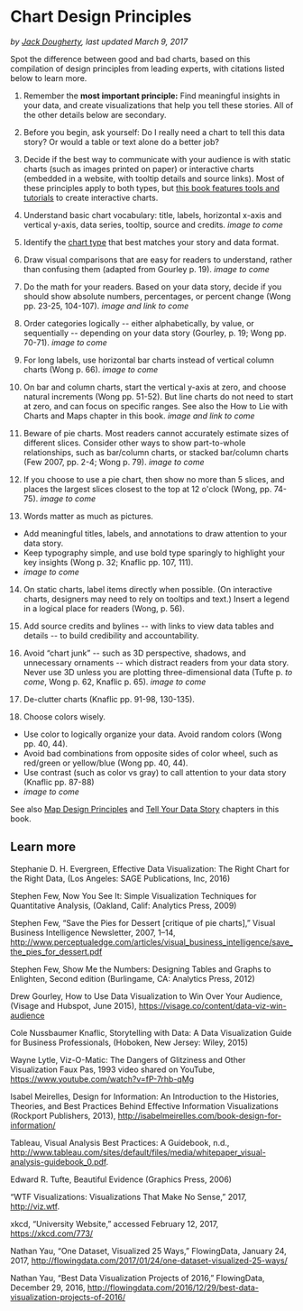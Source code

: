 # Chart Design Principles
*by [Jack Dougherty](../introduction/who.md), last updated March 9, 2017*

Spot the difference between good and bad charts, based on this compilation of design principles from leading experts, with citations listed below to learn more.

1) Remember the **most important principle:** Find meaningful insights in your data, and create visualizations that help you tell these stories. All of the other details below are secondary.

2) Before you begin, ask yourself: Do I really need a chart to tell this data story? Or would a table or text alone do a better job?

3) Decide if the best way to communicate with your audience is with static charts (such as images printed on paper) or interactive charts (embedded in a website, with tooltip details and source links). Most of these principles apply to both types, but [this book features tools and tutorials](../chart) to create interactive charts.

4) Understand basic chart vocabulary: title, labels, horizontal x-axis and vertical y-axis, data series, tooltip, source and credits. *image to come*

5) Identify the [chart type](chart) that best matches your story and data format.

6) Draw visual comparisons that are easy for readers to understand, rather than confusing them (adapted from Gourley p. 19). *image to come*

7) Do the math for your readers. Based on your data story, decide if you should show absolute numbers, percentages, or percent change (Wong pp. 23-25, 104-107). *image and link to come*

8) Order categories logically -- either alphabetically, by value, or sequentially -- depending on your data story (Gourley, p. 19; Wong pp. 70-71). *image to come*

9) For long labels, use horizontal bar charts instead of vertical column charts (Wong p. 66). *image to come*

10) On bar and column charts, start the vertical y-axis at zero, and choose natural increments (Wong pp. 51-52). But line charts do not need to start at zero, and can focus on specific ranges. See also the How to Lie with Charts and Maps chapter in this book. *image and link to come*

11) Beware of pie charts. Most readers cannot accurately estimate sizes of different slices. Consider other ways to show part-to-whole relationships, such as bar/column charts, or stacked bar/column charts (Few 2007, pp. 2-4; Wong p. 79).
*image to come*

12) If you choose to use a pie chart, then show no more than 5 slices, and places the largest slices closest to the top at 12 o'clock (Wong, pp. 74-75). *image to come*

13) Words matter as much as pictures.
- Add meaningful titles, labels, and annotations to draw attention to your data story.
- Keep typography simple, and use bold type sparingly to highlight your key insights (Wong p. 32; Knaflic pp. 107, 111).
- *image to come*

14) On static charts, label items directly when possible. (On interactive charts, designers may need to rely on tooltips and text.) Insert a legend in a logical place for readers (Wong, p. 56).

15) Add source credits and bylines -- with links to view data tables and details -- to build credibility and accountability.

16) Avoid “chart junk” -- such as 3D perspective, shadows, and unnecessary ornaments -- which distract readers from your data story. Never use 3D unless you are plotting three-dimensional data (Tufte p. *to come*, Wong p. 62, Knaflic p. 65). *image to come*

17) De-clutter charts (Knaflic pp. 91-98, 130-135).

18) Choose colors wisely.
- Use color to logically organize your data. Avoid random colors (Wong pp. 40, 44).
- Avoid bad combinations from opposite sides of color wheel, such as red/green or yellow/blue (Wong pp. 40, 44).
- Use contrast (such as color vs gray) to call attention to your data story (Knaflic pp. 87-88)
- *image to come*

See also [Map Design Principles](../map/design) and [Tell Your Data Story](../../story) chapters in this book.

## Learn more

Stephanie D. H. Evergreen, Effective Data Visualization: The Right Chart for the Right Data, (Los Angeles: SAGE Publications, Inc, 2016)

Stephen Few, Now You See It: Simple Visualization Techniques for Quantitative Analysis, (Oakland, Calif: Analytics Press, 2009)

Stephen Few, “Save the Pies for Dessert [critique of pie charts],” Visual Business Intelligence Newsletter, 2007, 1–14, http://www.perceptualedge.com/articles/visual_business_intelligence/save_the_pies_for_dessert.pdf

Stephen Few, Show Me the Numbers: Designing Tables and Graphs to Enlighten, Second edition (Burlingame, CA: Analytics Press, 2012)

Drew Gourley, How to Use Data Visualization to Win Over Your Audience, (Visage and Hubspot, June 2015), https://visage.co/content/data-viz-win-audience

Cole Nussbaumer Knaflic, Storytelling with Data: A Data Visualization Guide for Business Professionals, (Hoboken, New Jersey: Wiley, 2015)

Wayne Lytle, Viz-O-Matic: The Dangers of Glitziness and Other Visualization Faux Pas, 1993 video shared on YouTube, https://www.youtube.com/watch?v=fP-7rhb-qMg

Isabel Meirelles, Design for Information: An Introduction to the Histories, Theories, and Best Practices Behind Effective Information Visualizations (Rockport Publishers, 2013), http://isabelmeirelles.com/book-design-for-information/

Tableau, Visual Analysis Best Practices: A Guidebook, n.d., http://www.tableau.com/sites/default/files/media/whitepaper_visual-analysis-guidebook_0.pdf.

Edward R. Tufte, Beautiful Evidence (Graphics Press, 2006)

“WTF Visualizations: Visualizations That Make No Sense,” 2017, http://viz.wtf.

xkcd, “University Website,” accessed February 12, 2017, https://xkcd.com/773/

Nathan Yau, “One Dataset, Visualized 25 Ways,” FlowingData, January 24, 2017, http://flowingdata.com/2017/01/24/one-dataset-visualized-25-ways/

Nathan Yau, “Best Data Visualization Projects of 2016,” FlowingData, December 29, 2016, http://flowingdata.com/2016/12/29/best-data-visualization-projects-of-2016/
